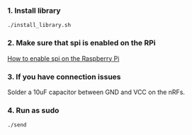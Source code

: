 ### 1. Install library
```./install_library.sh```

### 2. Make sure that spi is enabled on the RPi
[How to enable spi on the Raspberry Pi](https://raspi.tv/how-to-enable-spi-on-the-raspberry-pi)

### 3. If you have connection issues
Solder a 10uF capacitor between GND and VCC on the nRFs.

### 4. Run as sudo
```./send```
